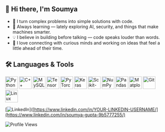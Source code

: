 ## 👋 Hi there, I'm Soumya

- 🚀 I turn complex problems into simple solutions with code.
- 🌱 Always learning — lately exploring AI, security, and things that make machines smarter.
- 💡 I believe in building before talking — code speaks louder than words.
- 🤝 I love connecting with curious minds and working on ideas that feel a little ahead of their time.

## 🛠 Languages & Tools

<p align="left">
  <!-- Programming Languages -->
  <img src="https://cdn.jsdelivr.net/gh/devicons/devicon/icons/python/python-original.svg" width="40" height="40" alt="Python"/>
  <img src="https://cdn.jsdelivr.net/gh/devicons/devicon/icons/cplusplus/cplusplus-original.svg" width="40" height="40" alt="C++"/>
  <img src="https://cdn.jsdelivr.net/gh/devicons/devicon/icons/mysql/mysql-original-wordmark.svg" width="40" height="40" alt="MySQL"/>
  
  <!-- Machine Learning & Data Science -->
  <img src="https://cdn.jsdelivr.net/gh/devicons/devicon/icons/tensorflow/tensorflow-original.svg" width="40" height="40" alt="TensorFlow"/>
  <img src="https://cdn.jsdelivr.net/gh/devicons/devicon/icons/pytorch/pytorch-original.svg" width="40" height="40" alt="PyTorch"/>
  <img src="https://cdn.jsdelivr.net/gh/devicons/devicon/icons/keras/keras-original.svg" width="40" height="40" alt="Keras"/>
  <img src="https://upload.wikimedia.org/wikipedia/commons/0/05/Scikit_learn_logo_small.svg" width="40" height="40" alt="Scikit-learn"/>
  <img src="https://cdn.jsdelivr.net/gh/devicons/devicon/icons/numpy/numpy-original.svg" width="40" height="40" alt="NumPy"/>
  <img src="https://cdn.jsdelivr.net/gh/devicons/devicon/icons/pandas/pandas-original.svg" width="40" height="40" alt="Pandas"/>

  <!-- Matplotlib (via official logo) -->
  <img src="https://upload.wikimedia.org/wikipedia/commons/8/84/Matplotlib_icon.svg" width="40" height="40" alt="Matplotlib"/>

  <!-- Tools -->
  <img src="https://cdn.jsdelivr.net/gh/devicons/devicon/icons/git/git-original.svg" width="40" height="40" alt="Git"/>
  <img src="https://cdn.jsdelivr.net/gh/devicons/devicon/icons/linux/linux-original.svg" width="40" height="40" alt="Linux"/>
</p>

[![LinkedIn](https://img.shields.io/badge/LinkedIn-blue?style=for-the-badge&logo=linkedin&logoColor=white)]([https://www.linkedin.com/in/YOUR-LINKEDIN-USERNAME/](https://www.linkedin.com/in/soumya-gupta-9b5777255/)

![Profile Views](https://komarev.com/ghpvc/?username=[YOUR-GITHUB-USERNAME](https://github.com/Soumya-2184)&color=blue&style=for-the-badge)



